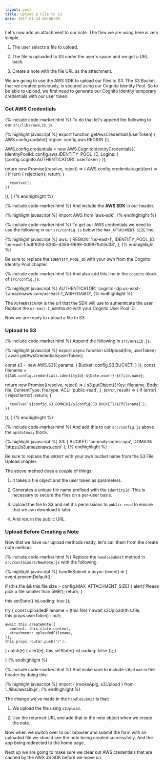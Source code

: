 ```yaml
---
layout: post
title: Upload a File to S3
date: 2017-01-24 00:00:00
---
```


Let's now add an attachment to our note. The flow we are using here is very simple.

1. The user selects a file to upload.

2. The file is uploaded to S3 under the user's space and we get a URL back. 

3. Create a note with the file URL as the attachment.

We are going to use the AWS SDK to upload our files to S3. The S3 Bucket that we created previously, is secured using our Cognito Identity Pool. So to be able to upload, we first need to generate our Cognito Identity temporary credentials with our user token.

### Get AWS Credentials

{% include code-marker.html %} To do that let's append the following to our `src/libs/awsLib.js`.

{% highlight javascript %}
export function getAwsCredentials(userToken) {
  AWS.config.update({ region: config.aws.REGION });

  AWS.config.credentials = new AWS.CognitoIdentityCredentials({
    IdentityPoolId: config.aws.IDENTITY_POOL_ID,
    Logins: {
      [config.cognito.AUTHENTICATOR]: userToken
    }
  });

  return new Promise((resolve, reject) => (
    AWS.config.credentials.get((err) => {
      if (err) {
        reject(err);
        return;
      }

      resolve();
    })
  ));
}
{% endhighlight %}

{% include code-marker.html %} And include the **AWS SDK** in our header.

{% highlight javascript %}
import AWS from 'aws-sdk';
{% endhighlight %}

{% include code-marker.html %} To get our AWS credentials we need to use the following in our `src/config.js` below the `MAX_ATTACHMENT_SIZE` line.

{% highlight javascript %}
aws: {
  REGION: 'us-east-1',
  IDENTITY_POOL_ID: 'us-east-1:bdff90fd-8265-4356-9698-0d997fb05d38',
},
{% endhighlight %}

Be sure to replace the `IDENTITY_POOL_ID` with your own from the Cognito Identity Pool chapter.

{% include code-marker.html %} And also add this line in the `cognito` block of `src/config.js`.

{% highlight javascript %}
AUTHENTICATOR: 'cognito-idp.us-east-1.amazonaws.com/us-east-1_WdHEGAi8O',
{% endhighlight %}

The `AUTHENTICATOR` is the url that the SDK will use to authenticate the user. Replace the `us-east-1_WdHEGAi8O` with your Cognito User Pool ID.

Now we are ready to upload a file to S3.

### Upload to S3

{% include code-marker.html %} Append the following in `src/awsLib.js`.

{% highlight javascript %}
export async function s3Upload(file, userToken) {
  await getAwsCredentials(userToken);

  const s3 = new AWS.S3({
    params: {
      Bucket: config.S3.BUCKET,
    }
  });
  const filename = `${AWS.config.credentials.identityId}-${Date.now()}-${file.name}`;

  return new Promise((resolve, reject) => (
    s3.putObject({
      Key: filename,
      Body: file,
      ContentType: file.type,
      ACL: 'public-read',
    },
    (error, result) => {
      if (error) {
        reject(error);
        return;
      }

      resolve(`${config.S3.DOMAIN}/${config.S3.BUCKET}/${filename}`);
    })
  ));
}
{% endhighlight %}

{% include code-marker.html %} And add this to our `src/config.js` above the `apiGateway` block.

{% highlight javascript %}
S3: {
  BUCKET: 'anomaly-notes-app',
  DOMAIN: 'https://s3.amazonaws.com'
},
{% endhighlight %}

Be sure to replace the `BUCKET` with your own bucket name from the S3 File Upload chapter.

The above method does a couple of things.

1. It takes a file object and the user token as parameters.

2. Generates a unique file name prefixed with the `identityId`. This is necessary to secure the files on a per-user basis.

3. Upload the file to S3 and set it's permissions to `public-read` to ensure that we can download it later.

4. And return the public URL.

### Upload Before Creating a Note

Now that we have our upload methods ready, let's call them from the create note method.

{% include code-marker.html %} Replace the `handleSubmit` method in `src/containers/NewNote.js` with the following.

{% highlight javascript %}
handleSubmit = async (event) => {
  event.preventDefault();

  if (this.file && this.file.size > config.MAX_ATTACHMENT_SIZE) {
    alert('Please pick a file smaller than 5MB');
    return;
  }

  this.setState({ isLoading: true });

  try {
    const uploadedFilename = (this.file)
      ? await s3Upload(this.file, this.props.userToken)
      : null;

    await this.createNote({
      content: this.state.content,
      attachment: uploadedFilename,
    });
    this.props.router.push('/');
  }
  catch(e) {
    alert(e);
    this.setState({ isLoading: false });
  }

}
{% endhighlight %}

{% include code-marker.html %} And make sure to include `s3Upload` in the header by doing this:

{% highlight javascript %}
import { invokeApig, s3Upload } from '../libs/awsLib.js';
{% endhighlight %}

The change we've made in the `handleSubmit` is that:

1. We upload the file using `s3Upload`.

2. Use the returned URL and add that to the note object when we create the note.

Now when we switch over to our browser and submit the form with an uploaded file we should see the note being created successfully. And the app being redirected to the home page.

Next up we are going to make sure we clear out AWS credentials that are cached by the AWS JS SDK before we move on.
